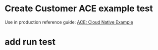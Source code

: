 # Create Customer ACE example test

Use in production reference guide: [ACE: Cloud Native Example](https://production-gitops.dev/guides/cp4i/ace/cloud-native-example/example/)
# add run test